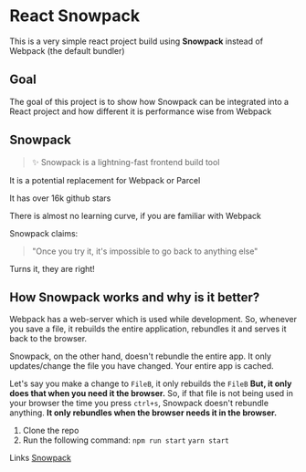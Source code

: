 # React Snowpack

This is a very simple react project build using **Snowpack** instead of Webpack (the default bundler)

## Goal
The goal of this project is to show how Snowpack can be integrated into a React project and how different it is performance wise from Webpack

## Snowpack
> ✨ Snowpack is a lightning-fast frontend build tool

It is a potential replacement for Webpack or Parcel

It has over 16k github stars

There is almost no learning curve, if you are familiar with Webpack

Snowpack claims: 
> "Once you try it, it's impossible to go back to anything else" 

Turns it, they are right!

## How Snowpack works and why is it better?
Webpack has a web-server which is used while development. So, whenever you save a file, it rebuilds the entire application, rebundles it and serves it back to the browser.

Snowpack, on the other hand, doesn't rebundle the entire app. It only updates/change the file you have changed. Your entire app is cached.

Let's say you make a change to `FileB`, it only rebuilds the `FileB` **But, it only does that when you need it the browser.** So, if that file is not being used in your browser the time you press `ctrl+s`, Snowpack doesn't rebundle anything. **It only rebundles when the browser needs it in the browser.**


1. Clone the repo
2. Run the following command:
	 ```npm run start``` 
   ```yarn start```
  
  
Links
[Snowpack](https://www.snowpack.dev)
